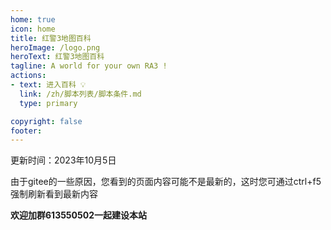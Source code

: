 ```yaml
---
home: true
icon: home
title: 红警3地图百科
heroImage: /logo.png
heroText: 红警3地图百科
tagline: A world for your own RA3 !
actions:
- text: 进入百科 💡
  link: /zh/脚本列表/脚本条件.md
  type: primary

copyright: false
footer:
---
```


更新时间：2023年10月5日  

由于gitee的一些原因，您看到的页面内容可能不是最新的，这时您可通过ctrl+f5强制刷新看到最新内容

**欢迎加群613550502一起建设本站**
